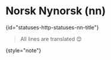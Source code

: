 # Norsk Nynorsk (nn)
{id="statuses-http-statuses-nn-title"}


> All lines are translated 😊
>
{style="note"}
